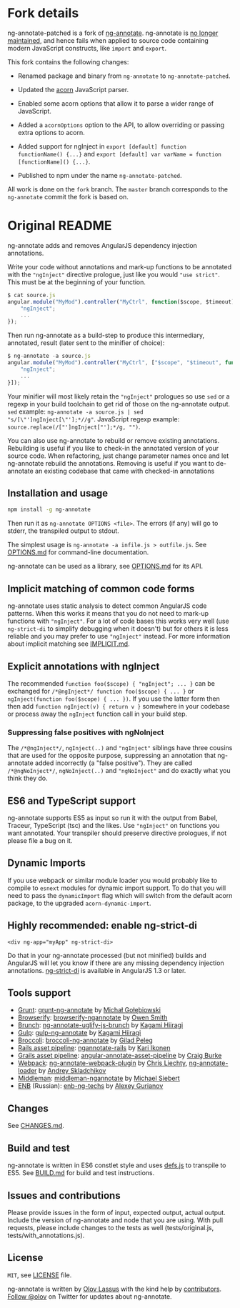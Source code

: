 # Fork details

ng-annotate-patched is a fork of [ng-annotate](https://github.com/olov/ng-annotate).
ng-annotate is [no longer maintained](https://github.com/olov/ng-annotate/issues/245),
and hence fails when applied to source code containing modern JavaScript
constructs, like `import` and `export`.

This fork contains the following changes:

- Renamed package and binary from `ng-annotate` to `ng-annotate-patched`.

- Updated the [acorn](https://github.com/ternjs/acorn) JavaScript parser.

- Enabled some acorn options that allow it to parse a wider range of
  JavaScript.

- Added a `acornOptions` option to the API, to allow overriding or passing
  extra options to acorn.

- Added support for ngInject in `export [default] function functionName() {...}`
  and `export [default] var varName = function [functionName]() {...}`.

- Published to npm under the name `ng-annotate-patched`.

All work is done on the `fork` branch. The `master` branch corresponds to
the `ng-annotate` commit the fork is based on.

# Original README

ng-annotate adds and removes AngularJS dependency injection annotations.

Write your code without annotations and mark-up functions to be annotated 
with the `"ngInject"` directive prologue, just like you would 
`"use strict"`. This must be at the beginning of your function.

```js
$ cat source.js
angular.module("MyMod").controller("MyCtrl", function($scope, $timeout) {
    "ngInject";
    ...
});
```

Then run ng-annotate as a build-step to produce this intermediary,
annotated, result (later sent to the minifier of choice):

```js
$ ng-annotate -a source.js
angular.module("MyMod").controller("MyCtrl", ["$scope", "$timeout", function($scope, $timeout) {
    "ngInject";
    ...
}]);
```

Your minifier will most likely retain the `"ngInject"` prologues so use `sed`
or a regexp in your build toolchain to get rid of those on the ng-annotate output.
`sed` example: `ng-annotate -a source.js | sed "s/[\"']ngInject[\"'];*//g"`.
JavaScript regexp example: `source.replace(/["']ngInject["'];*/g, "")`.

You can also use ng-annotate to rebuild or remove existing annotations.
Rebuilding is useful if you like to check-in the annotated version of your
source code. When refactoring, just change parameter names once and let
ng-annotate rebuild the annotations. Removing is useful if you want to
de-annotate an existing codebase that came with checked-in annotations


## Installation and usage

```bash
npm install -g ng-annotate
```

Then run it as `ng-annotate OPTIONS <file>`. The errors (if any) will go to stderr,
the transpiled output to stdout.

The simplest usage is `ng-annotate -a infile.js > outfile.js`.
See [OPTIONS.md](OPTIONS.md) for command-line documentation.

ng-annotate can be used as a library, see [OPTIONS.md](OPTIONS.md) for its API.


## Implicit matching of common code forms
ng-annotate uses static analysis to detect common AngularJS code patterns. When
this works it means that you do not need to mark-up functions with `"ngInject"`.
For a lot of code bases this works very well (use `ng-strict-di` to simplify 
debugging when it doesn't) but for others it is less reliable and you may prefer 
to use `"ngInject"` instead. For more information about implicit matching see 
[IMPLICIT.md](IMPLICIT.md).


## Explicit annotations with ngInject
The recommended `function foo($scope) { "ngInject"; ... }` can be exchanged
for `/*@ngInject*/ function foo($scope) { ... }` or
`ngInject(function foo($scope) { ... })`. If you use the latter form then
then add `function ngInject(v) { return v }` somewhere in your codebase or process
away the `ngInject` function call in your build step.


### Suppressing false positives with ngNoInject
The `/*@ngInject*/`, `ngInject(..)` and `"ngInject"` siblings have three cousins that
are used for the opposite purpose, suppressing an annotation that ng-annotate added
incorrectly (a "false positive"). They are called `/*@ngNoInject*/`, `ngNoInject(..)`
and `"ngNoInject"` and do exactly what you think they do.


## ES6 and TypeScript support
ng-annotate supports ES5 as input so run it with the output from Babel, Traceur,
TypeScript (tsc) and the likes. Use `"ngInject"` on functions you want annotated.
Your transpiler should preserve directive prologues, if not please file a bug on it.

## Dynamic Imports
If you use webpack or similar module loader you would probably like to compile to `esnext` modules
for dynamic import support. To do that you will need to pass the `dynamicImport` flag which will switch
from the default acorn package, to the upgraded `acorn-dynamic-import`.

## Highly recommended: enable ng-strict-di
`<div ng-app="myApp" ng-strict-di>`

Do that in your ng-annotate processed (but not minified) builds and AngularJS will
let you know if there are any missing dependency injection annotations.
[ng-strict-di](https://docs.angularjs.org/api/ng/directive/ngApp) is available in 
AngularJS 1.3 or later.


## Tools support
* [Grunt](http://gruntjs.com/): [grunt-ng-annotate](https://www.npmjs.org/package/grunt-ng-annotate) by [Michał Gołębiowski](https://github.com/mzgol)
* [Browserify](http://browserify.org/): [browserify-ngannotate](https://www.npmjs.org/package/browserify-ngannotate) by [Owen Smith](https://github.com/omsmith)
* [Brunch](http://brunch.io/): [ng-annotate-uglify-js-brunch](https://www.npmjs.org/package/ng-annotate-uglify-js-brunch) by [Kagami Hiiragi](https://github.com/Kagami)
* [Gulp](http://gulpjs.com/): [gulp-ng-annotate](https://www.npmjs.org/package/gulp-ng-annotate/) by [Kagami Hiiragi](https://github.com/Kagami)
* [Broccoli](https://github.com/broccolijs/broccoli): [broccoli-ng-annotate](https://www.npmjs.org/package/broccoli-ng-annotate) by [Gilad Peleg](https://github.com/pgilad)
* [Rails asset pipeline](http://guides.rubyonrails.org/asset_pipeline.html): [ngannotate-rails](https://rubygems.org/gems/ngannotate-rails) by [Kari Ikonen](https://github.com/kikonen)
* [Grails asset pipeline](https://github.com/bertramdev/asset-pipeline): [angular-annotate-asset-pipeline](https://github.com/craigburke/angular-annotate-asset-pipeline) by [Craig Burke](https://github.com/craigburke)
* [Webpack](http://webpack.github.io/): [ng-annotate-webpack-plugin](https://www.npmjs.org/package/ng-annotate-webpack-plugin) by [Chris Liechty](https://github.com/cliechty), [ng-annotate-loader](https://www.npmjs.org/package/ng-annotate-loader) by [Andrey Skladchikov](https://github.com/huston007)
* [Middleman](http://middlemanapp.com/): [middleman-ngannotate](http://rubygems.org/gems/middleman-ngannotate) by [Michael Siebert](https://github.com/siebertm)
* [ENB](http://enb-make.info/) (Russian): [enb-ng-techs](https://www.npmjs.org/package/enb-ng-techs#ng-annotate) by [Alexey Gurianov](https://github.com/guria)


## Changes
See [CHANGES.md](CHANGES.md).


## Build and test
ng-annotate is written in ES6 constlet style and uses [defs.js](https://github.com/olov/defs)
to transpile to ES5. See [BUILD.md](BUILD.md) for build and test instructions.


## Issues and contributions
Please provide issues in the form of input, expected output, actual output. Include 
the version of ng-annotate and node that you are using. With pull requests, please 
include changes to the tests as well (tests/original.js, tests/with_annotations.js).


## License
`MIT`, see [LICENSE](LICENSE) file.

ng-annotate is written by [Olov Lassus](https://github.com/olov) with the kind help by
[contributors](https://github.com/olov/ng-annotate/graphs/contributors).
[Follow @olov](https://twitter.com/olov) on Twitter for updates about ng-annotate.
